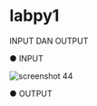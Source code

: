 # labpy1
  INPUT DAN OUTPUT
  
● INPUT

![screenshot 44](https://user-images.githubusercontent.com/46735563/52549379-63777c80-2e05-11e9-8177-f9e3a03730b7.png)

● OUTPUT

